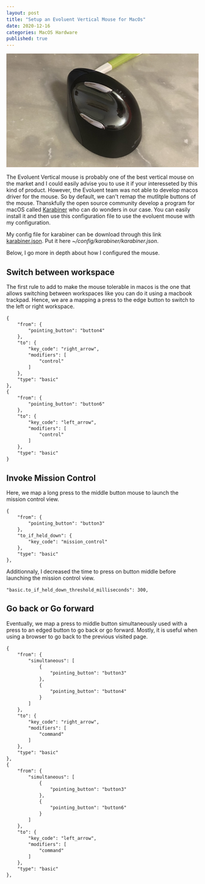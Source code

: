 ```yaml
---
layout: post
title: "Setup an Evoluent Vertical Mouse for MacOs"
date: 2020-12-16
categories: MacOS Hardware
published: true
---
```


![Evoluent mouse](/assets/evoluent_mouse.jpg)

The Evoluent Vertical mouse is probably one of the best vertical mouse on the market and I could easily advise you to use it if your interesseted by this kind of product. However, the Evoluent team was not able to develop macos driver for the mouse. So by default, we can't remap the mutlitple buttons of the mouse. Thanskfully the open source community develop a program for macOS called [Karabiner](https://karabiner-elements.pqrs.org/) who can do wonders in our case. You can easily install it and then use this configuration file to use the evoluent mouse with my configuration.

My config file for karabiner can be download through this link <a href="/assets/download/karabiner.json">karabiner.json</a>. Put it here *~/config/karabiner/karabiner.json*.

 Below, I go more in depth about how I configured the mouse.

## Switch between workspace

The first rule to add to make the mouse tolerable in macos is the one that allows switching between workspaces like you can do it using a macbook trackpad. Hence, we are a mapping a press to the edge button to switch to the left or right workspace.

    {
        "from": {
            "pointing_button": "button4"
        },
        "to": {
            "key_code": "right_arrow",
            "modifiers": [
                "control"
            ]
        },
        "type": "basic"
    },
    {
        "from": {
            "pointing_button": "button6"
        },
        "to": {
            "key_code": "left_arrow",
            "modifiers": [
                "control"
            ]
        },
        "type": "basic"
    }

## Invoke Mission Control

Here, we map a long press to the middle button mouse to launch the mission control view.

    {
        "from": {
            "pointing_button": "button3"
        },
        "to_if_held_down": {
            "key_code": "mission_control"
        },
        "type": "basic"
    },

Additionnaly, I decreased the time to press on button middle before launching the mission control view.

    "basic.to_if_held_down_threshold_milliseconds": 300,

## Go back or Go forward

Eventually, we map a press to middle button simultaneously used with a press to an edged button to go back or go forward. Mostly, it is useful when using a browser to go back to the previous visited page.

    {
        "from": {
            "simultaneous": [
                {
                    "pointing_button": "button3"
                },
                {
                    "pointing_button": "button4"
                }
            ]
        },
        "to": {
            "key_code": "right_arrow",
            "modifiers": [
                "command"
            ]
        },
        "type": "basic"
    },
    {
        "from": {
            "simultaneous": [
                {
                    "pointing_button": "button3"
                },
                {
                    "pointing_button": "button6"
                }
            ]
        },
        "to": {
            "key_code": "left_arrow",
            "modifiers": [
                "command"
            ]
        },
        "type": "basic"
    },

